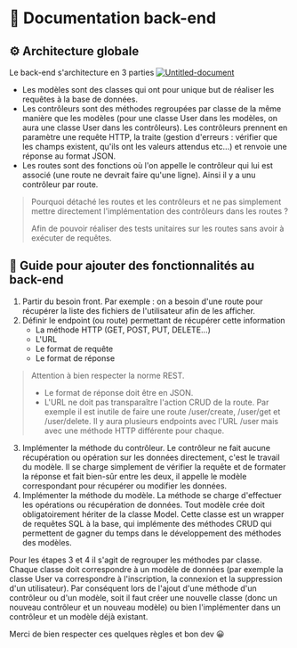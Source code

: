 # 📜 Documentation back-end

## ⚙ Architecture globale

Le back-end s'architecture en 3 parties
<a href="https://ibb.co/LkkRfvn"><img src="https://i.ibb.co/1vvQxb8/Untitled-document.png" alt="Untitled-document" border="0"></a>
- Les modèles sont des classes qui ont pour unique but de réaliser les requêtes à la base de données.
- Les contrôleurs sont des méthodes regroupées par classe de la même manière que les modèles (pour une classe User dans les modèles, on aura une classe User dans les contrôleurs). Les contrôleurs prennent en paramètre une requête HTTP, la traite (gestion d'erreurs : vérifier que les champs existent, qu'ils ont les valeurs attendus etc...) et renvoie une réponse au format JSON.
- Les routes sont des fonctions où l'on appelle le contrôleur qui lui est associé (une route ne devrait faire qu'une ligne). Ainsi il y a unu contrôleur par route.


> Pourquoi détaché les routes et les contrôleurs et ne pas simplement mettre directement l'implémentation des contrôleurs dans les routes ?
> 
> Afin de pouvoir réaliser des tests unitaires sur les routes sans avoir à exécuter de requêtes.

## 📖 Guide pour ajouter des fonctionnalités au back-end

1. Partir du besoin front. Par exemple : on a besoin d'une route pour récupérer la liste des fichiers de l'utilisateur afin de les afficher.
2. Définir le endpoint (ou route) permettant de récupérer cette information
	- La méthode HTTP (GET, POST, PUT, DELETE...)
	- L'URL
	- Le format de requête
	- Le format de réponse

> Attention à bien respecter la norme REST.
> - Le format de réponse doit être en JSON.
> - L'URL ne doit pas transparaître l'action CRUD de la route. Par exemple il est inutile de faire une route /user/create, /user/get et /user/delete. Il y aura plusieurs endpoints avec l'URL /user mais avec une méthode HTTP différente pour chaque.
3. Implémenter la méthode du contrôleur. Le contrôleur ne fait aucune récupération ou opération sur les données directement, c'est le travail du modèle. Il se charge simplement de vérifier la requête et de formater la réponse et fait bien-sûr entre les deux, il appelle le modèle correspondant pour récupérer ou modifier les données.
4. Implémenter la méthode du modèle. La méthode se charge d'effectuer les opérations ou récupération de données. Tout modèle crée doit obligatoirement hériter de la classe Model. Cette classe est un wrapper de requêtes SQL à la base, qui implémente des méthodes CRUD qui permettent de gagner du temps dans le développement des méthodes des modèles.

Pour les étapes 3 et 4 il s'agit de regrouper les méthodes par classe. Chaque classe doit correspondre à un modèle de données (par exemple la classe User va correspondre à l'inscription, la connexion et la suppression d'un utilisateur). Par conséquent lors de l'ajout d'une méthode d'un contrôleur ou d'un modèle, soit il faut créer une nouvelle classe (donc un nouveau contrôleur et un nouveau modèle) ou bien l'implémenter dans un contrôleur et un modèle déjà existant.

Merci de bien respecter ces quelques règles et bon dev 😀

